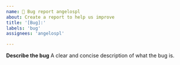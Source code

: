 ```yaml
---
name: 🐞 Bug report angelospl
about: Create a report to help us improve
title: '[Bug]:'
labels: 'bug'
assignees: 'angelospl'

---
```


**Describe the bug**
A clear and concise description of what the bug is.
